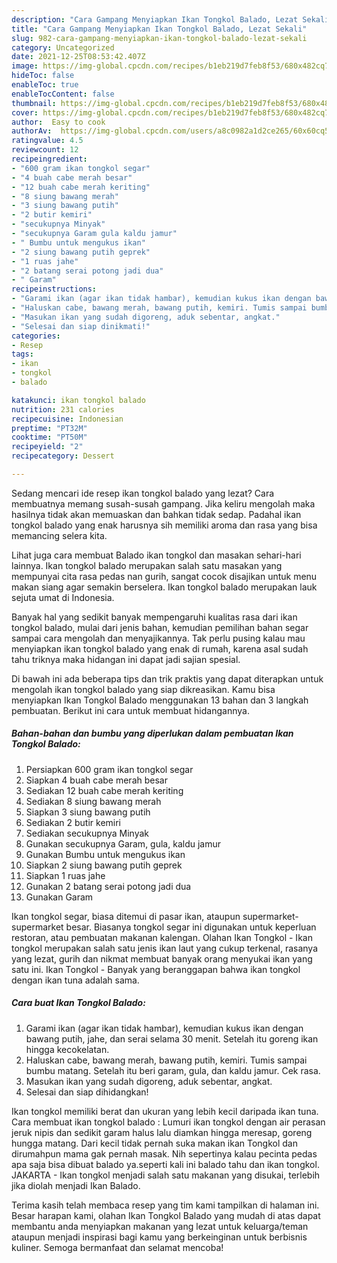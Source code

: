```yaml
---
description: "Cara Gampang Menyiapkan Ikan Tongkol Balado, Lezat Sekali"
title: "Cara Gampang Menyiapkan Ikan Tongkol Balado, Lezat Sekali"
slug: 982-cara-gampang-menyiapkan-ikan-tongkol-balado-lezat-sekali
category: Uncategorized
date: 2021-12-25T08:53:42.407Z
image: https://img-global.cpcdn.com/recipes/b1eb219d7feb8f53/680x482cq70/ikan-tongkol-balado-foto-resep-utama.jpg
hideToc: false
enableToc: true
enableTocContent: false
thumbnail: https://img-global.cpcdn.com/recipes/b1eb219d7feb8f53/680x482cq70/ikan-tongkol-balado-foto-resep-utama.jpg
cover: https://img-global.cpcdn.com/recipes/b1eb219d7feb8f53/680x482cq70/ikan-tongkol-balado-foto-resep-utama.jpg
author:  Easy to cook
authorAv:  https://img-global.cpcdn.com/users/a8c0982a1d2ce265/60x60cq50/avatar.jpg
ratingvalue: 4.5
reviewcount: 12
recipeingredient:
- "600 gram ikan tongkol segar"
- "4 buah cabe merah besar"
- "12 buah cabe merah keriting"
- "8 siung bawang merah"
- "3 siung bawang putih"
- "2 butir kemiri"
- "secukupnya Minyak"
- "secukupnya Garam gula kaldu jamur"
- " Bumbu untuk mengukus ikan"
- "2 siung bawang putih geprek"
- "1 ruas jahe"
- "2 batang serai potong jadi dua"
- " Garam"
recipeinstructions:
- "Garami ikan (agar ikan tidak hambar), kemudian kukus ikan dengan bawang putih, jahe, dan serai selama 30 menit. Setelah itu goreng ikan hingga kecokelatan."
- "Haluskan cabe, bawang merah, bawang putih, kemiri. Tumis sampai bumbu matang. Setelah itu beri garam, gula, dan kaldu jamur. Cek rasa."
- "Masukan ikan yang sudah digoreng, aduk sebentar, angkat."
- "Selesai dan siap dinikmati!"
categories:
- Resep
tags:
- ikan
- tongkol
- balado

katakunci: ikan tongkol balado 
nutrition: 231 calories
recipecuisine: Indonesian
preptime: "PT32M"
cooktime: "PT50M"
recipeyield: "2"
recipecategory: Dessert

---
```



Sedang mencari ide resep ikan tongkol balado yang lezat? Cara membuatnya memang susah-susah gampang. Jika keliru mengolah maka hasilnya tidak akan memuaskan dan bahkan tidak sedap. Padahal ikan tongkol balado yang enak harusnya sih memiliki aroma dan rasa yang bisa memancing selera kita.


Lihat juga cara membuat Balado ikan tongkol dan masakan sehari-hari lainnya. Ikan tongkol balado merupakan salah satu masakan yang mempunyai cita rasa pedas nan gurih, sangat cocok disajikan untuk menu makan siang agar semakin berselera. Ikan tongkol balado merupakan lauk sejuta umat di Indonesia.

Banyak hal yang sedikit banyak mempengaruhi kualitas rasa dari ikan tongkol balado, mulai dari jenis bahan, kemudian pemilihan bahan segar sampai cara mengolah dan menyajikannya. Tak perlu pusing kalau mau menyiapkan ikan tongkol balado yang enak di rumah, karena asal sudah tahu triknya maka hidangan ini dapat jadi sajian spesial.


Di bawah ini ada beberapa tips dan trik praktis yang dapat diterapkan untuk mengolah ikan tongkol balado yang siap dikreasikan. Kamu bisa menyiapkan Ikan Tongkol Balado menggunakan 13 bahan dan 3 langkah pembuatan. Berikut ini cara untuk membuat hidangannya.

<!--inarticleads1-->

##### Bahan-bahan dan bumbu yang diperlukan dalam pembuatan Ikan Tongkol Balado:

1. Persiapkan 600 gram ikan tongkol segar
1. Siapkan 4 buah cabe merah besar
1. Sediakan 12 buah cabe merah keriting
1. Sediakan 8 siung bawang merah
1. Siapkan 3 siung bawang putih
1. Sediakan 2 butir kemiri
1. Sediakan secukupnya Minyak
1. Gunakan secukupnya Garam, gula, kaldu jamur
1. Gunakan  Bumbu untuk mengukus ikan
1. Siapkan 2 siung bawang putih geprek
1. Siapkan 1 ruas jahe
1. Gunakan 2 batang serai potong jadi dua
1. Gunakan  Garam


Ikan tongkol segar, biasa ditemui di pasar ikan, ataupun supermarket-supermarket besar. Biasanya tongkol segar ini digunakan untuk keperluan restoran, atau pembuatan makanan kalengan. Olahan Ikan Tongkol - Ikan tongkol merupakan salah satu jenis ikan laut yang cukup terkenal, rasanya yang lezat, gurih dan nikmat membuat banyak orang menyukai ikan yang satu ini. Ikan Tongkol - Banyak yang beranggapan bahwa ikan tongkol dengan ikan tuna adalah sama. 

<!--inarticleads2-->

##### Cara buat Ikan Tongkol Balado:

1. Garami ikan (agar ikan tidak hambar), kemudian kukus ikan dengan bawang putih, jahe, dan serai selama 30 menit. Setelah itu goreng ikan hingga kecokelatan.
1. Haluskan cabe, bawang merah, bawang putih, kemiri. Tumis sampai bumbu matang. Setelah itu beri garam, gula, dan kaldu jamur. Cek rasa.
1. Masukan ikan yang sudah digoreng, aduk sebentar, angkat.
1. Selesai dan siap dihidangkan!

Ikan tongkol memiliki berat dan ukuran yang lebih kecil daripada ikan tuna. Cara membuat ikan tongkol balado : Lumuri ikan tongkol dengan air perasan jeruk nipis dan sedikit garam halus lalu diamkan hingga meresap, goreng hungga matang. Dari kecil tidak pernah suka makan ikan Tongkol dan dirumahpun mama gak pernah masak. Nih sepertinya kalau pecinta pedas apa saja bisa dibuat balado ya.seperti kali ini balado tahu dan ikan tongkol. JAKARTA - Ikan tongkol menjadi salah satu makanan yang disukai, terlebih jika diolah menjadi Ikan Balado. 

Terima kasih telah membaca resep yang tim kami tampilkan di halaman ini. Besar harapan kami, olahan Ikan Tongkol Balado yang mudah di atas dapat membantu anda menyiapkan makanan yang lezat untuk keluarga/teman ataupun menjadi inspirasi bagi kamu yang berkeinginan untuk berbisnis kuliner. Semoga bermanfaat dan selamat mencoba!
